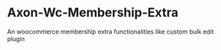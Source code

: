 # Axon-Wc-Membership-Extra
An woocommerce membership extra functionalities like custom bulk edit plugin
